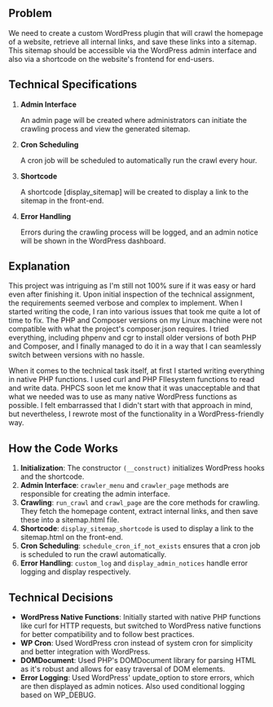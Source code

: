 ## Problem
We need to create a custom WordPress plugin that will crawl the homepage of a website, retrieve all internal links, and save these links into a sitemap. This sitemap should be accessible via the WordPress admin interface and also via a shortcode on the website's frontend for end-users.

## Technical Specifications
1. **Admin Interface**

   An admin page will be created where administrators can initiate the crawling process and view the generated sitemap.
2. **Cron Scheduling**

    A cron job will be scheduled to automatically run the crawl every hour.
3. **Shortcode**

    A shortcode [display_sitemap] will be created to display a link to the sitemap in the front-end.
4. **Error Handling**

    Errors during the crawling process will be logged, and an admin notice will be shown in the WordPress dashboard.

## Explanation
This project was intriguing as I'm still not 100% sure if it was easy or hard even after finishing it. Upon initial inspection of the technical assignment, the requirements seemed verbose and complex to implement. When I started writing the code, I ran into various issues that took me quite a lot of time to fix. The PHP and Composer versions on my Linux machine were not compatible with what the project's composer.json requires. I tried everything, including phpenv and cgr to install older versions of both PHP and Composer, and I finally managed to do it in a way that I can seamlessly switch between versions with no hassle.

When it comes to the technical task itself, at first I started writing everything in native PHP functions. I used curl and PHP FIlesystem functions to read and write data. PHPCS soon let me know that it was unacceptable and that what we needed was to use as many native WordPress functions as possible. I felt embarrassed that I didn't start with that approach in mind, but nevertheless, I rewrote most of the functionality in a WordPress-friendly way.

## How the Code Works
1. **Initialization**: The constructor `(__construct)` initializes WordPress hooks and the shortcode.
2. **Admin Interface**: `crawler_menu` and `crawler_page` methods are responsible for creating the admin interface.
3. **Crawling**: `run_crawl` and `crawl_page` are the core methods for crawling. They fetch the homepage content, extract internal links, and then save these into a sitemap.html file.
4. **Shortcode**: `display_sitemap_shortcode` is used to display a link to the sitemap.html on the front-end.
5. **Cron Scheduling**: `schedule_cron_if_not_exists` ensures that a cron job is scheduled to run the crawl automatically.
6. **Error Handling**: `custom_log` and `display_admin_notices` handle error logging and display respectively.

## Technical Decisions
- **WordPress Native Functions**: Initially started with native PHP functions like curl for HTTP requests, but switched to WordPress native functions for better compatibility and to follow best practices.
- **WP Cron**: Used WordPress cron instead of system cron for simplicity and better integration with WordPress.
- **DOMDocument**: Used PHP's DOMDocument library for parsing HTML as it's robust and allows for easy traversal of DOM elements.
- **Error Logging**: Used WordPress' update_option to store errors, which are then displayed as admin notices. Also used conditional logging based on WP_DEBUG.
